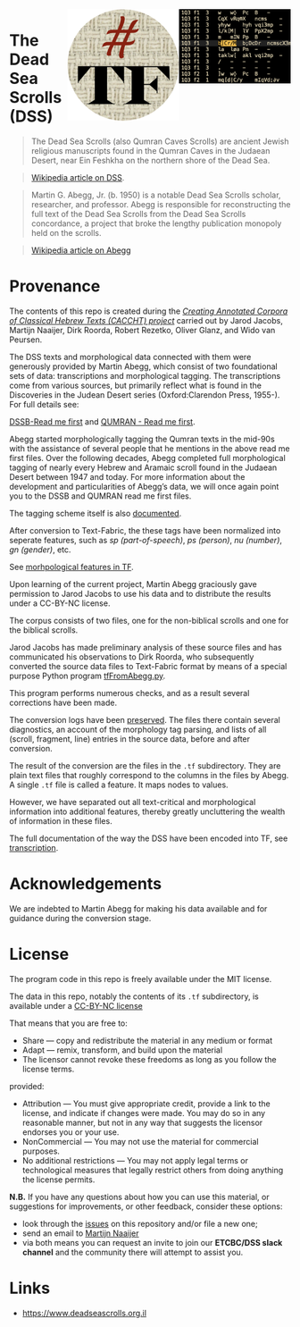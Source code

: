 ﻿<img src="images/dss-logo.png" align="right" width="200"/>
<img src="images/tf.png" align="right" width="200"/>

# The Dead Sea Scrolls (DSS)

> The Dead Sea Scrolls (also Qumran Caves Scrolls) are ancient Jewish religious manuscripts
found in the Qumran Caves in the Judaean Desert,
near Ein Feshkha on the northern shore of the Dead Sea.

> [Wikipedia article on DSS](https://en.m.wikipedia.org/wiki/Dead_Sea_Scrolls).

> Martin G. Abegg, Jr. (b. 1950) is a notable Dead Sea Scrolls scholar,
researcher, and professor.
Abegg is responsible for reconstructing the full text of the Dead Sea Scrolls
from the Dead Sea Scrolls concordance,
a project that broke the lengthy publication monopoly held on the scrolls.

> [Wikipedia article on Abegg](https://en.wikipedia.org/wiki/Martin_Abegg)

# Provenance

The contents of this repo is created during the
[*Creating Annotated Corpora of Classical Hebrew Texts (CACCHT) project*](https://github.com/ETCBC/CACCHT)
carried out by Jarod Jacobs, Martijn Naaijer, Dirk Roorda, Robert Rezetko, Oliver Glanz, and Wido van Peursen.

The DSS texts and morphological data connected with them were generously provided by Martin Abegg, which consist 
of two foundational sets of data: transcriptions and morphological tagging. The transcriptions come from various 
sources, but primarily reflect what is found in the Discoveries in the Judean Desert series (Oxford:Clarendon Press, 1955-). 
For full details see:

[DSSB-Read me first](assets/readme-dssb.pdf) and
[QUMRAN - Read me first](assets/readme-qumran.pdf).

Abegg started morphologically tagging the Qumran texts in the mid-90s
with the assistance of several people that he mentions in the above read me first files.
Over the following decades, Abegg completed full morphological tagging 
of nearly every Hebrew and Aramaic scroll found in the Judaean Desert between 1947 and today.
For more information about the development and particularities of Abegg’s data,
we will once again point you to the DSSB and QUMRAN read me first files.

The tagging scheme itself is also 
[documented](assets/morph.pdf).

After conversion to Text-Fabric, the these tags have been normalized into seperate features,
such as *sp (part-of-speech)*, *ps (person)*, *nu (number)*, *gn (gender)*, etc.

See [morhpological features in TF](transcription.md#morphological-features).

Upon learning of the current project, Martin Abegg graciously gave permission to Jarod Jacobs to use his data and 
to distribute the results under a CC-BY-NC license.

The corpus consists of two files, one for the non-biblical scrolls and one for the 
biblical scrolls.

Jarod Jacobs has made preliminary analysis of these source files
and has communicated his observations to Dirk Roorda,
who subsequently converted the source data files to Text-Fabric format
by means of a special purpose Python program
[tfFromAbegg.py](../programs/tfFromAbegg.py).

This program performs numerous checks, and as a result several corrections have been made.

The conversion logs have been
[preserved](https://github.com/ETCBC/dss/tree/master/log).
The files there contain several diagnostics, an account of the morphology tag parsing,
and lists of all (scroll, fragment, line) entries in the source data,
before and after conversion.

The result of the conversion are the files in the `.tf` subdirectory.
They are plain text files that roughly correspond to the columns in the files by Abegg.
A single `.tf` file is called a feature. It maps nodes to values.

However, we have separated out all text-critical and morphological information into
additional features, thereby greatly uncluttering the wealth of information in these files.

The full documentation of the way the DSS have been encoded into TF,
see [transcription](transcription.md).

# Acknowledgements

We are indebted to Martin Abegg for making his data available and for 
guidance during the conversion stage.
 
# License

The program code in this repo is freely available under the MIT license.

The data in this repo, notably the contents of its `.tf` subdirectory, 
is available under a 
[CC-BY-NC license](https://creativecommons.org/licenses/by-nc/4.0/)

That means that you are free to:

*   Share — copy and redistribute the material in any medium or format
*   Adapt — remix, transform, and build upon the material
*   The licensor cannot revoke these freedoms as long as you follow the license terms.

provided:

*   Attribution — You must give appropriate credit, provide a link to the license,
    and indicate if changes were made.
    You may do so in any reasonable manner,
    but not in any way that suggests the licensor endorses you or your use.
*   NonCommercial — You may not use the material for commercial purposes.
*   No additional restrictions — You may not apply legal terms or technological measures
    that legally restrict others from doing anything the license permits.

**N.B.**
If you have any questions about how you can use this material,
or suggestions for improvements, 
or other feedback, consider these options:

*   look through the
    [issues](https://github.com/ETCBC/dss/issues) on this repository and/or file a new one;
*   send an email to [Martijn Naaijer](mailto:martijn.naayer@upcmail.nl)
*   via both means you can request an invite to join our
    **ETCBC/DSS slack channel** and the community there will attempt to assist you.

# Links

* https://www.deadseascrolls.org.il
